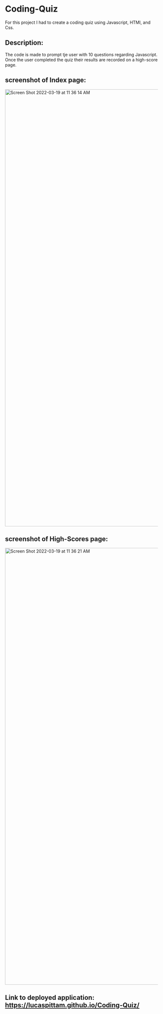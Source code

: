 # Coding-Quiz

For this project I had to create a coding quiz using Javascript, HTMl, and Css.

## Description:
The code is made to prompt tje user with 10 questions regarding Javascript. Once the user completed the quiz their results are recorded on a high-score page. 


## screenshot of Index page:
<img width="1440" alt="Screen Shot 2022-03-19 at 11 36 14 AM" src="https://user-images.githubusercontent.com/98059989/159127815-e52459ab-ad68-43a8-9b34-393d0838b149.png">

## screenshot of High-Scores page:
<img width="1439" alt="Screen Shot 2022-03-19 at 11 36 21 AM" src="https://user-images.githubusercontent.com/98059989/159127824-43e49ea1-0ffa-44ff-a7f9-4e0de86750d9.png">




## Link to deployed application: https://lucaspittam.github.io/Coding-Quiz/
